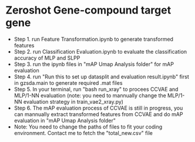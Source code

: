 # Zeroshot Gene-compound target gene
* Step 1. run Feature Transformation.ipynb to generate transformed features
* Step 2. run Classification Evaluation.ipynb to evaluate the classification accuracy of MLP and SLPP
* Step 3. run the ipynb files in "mAP Umap Analysis folder" for mAP evaluation
* Step 4. run "Run this to set up datasplit and evaluation result.ipynb" first in gzsda.main to generate required .mat files
* Step 5. In your terminal, run "bash run_xray" to procees CCVAE and MLP/1-NN evaluation (note: you need to mannually change the MLP/1-NN evaluation strategy in train_vae2_xray.py)
* Step 6. The mAP evaluation process of CCVAE is still in progress, you can mannually extract transformed features from CCVAE and do mAP evaluation in "mAP Umap Analysis folder"
* Note: You need to change the paths of files to fit your coding environment. Contact me to fetch the "total_new.csv" file
